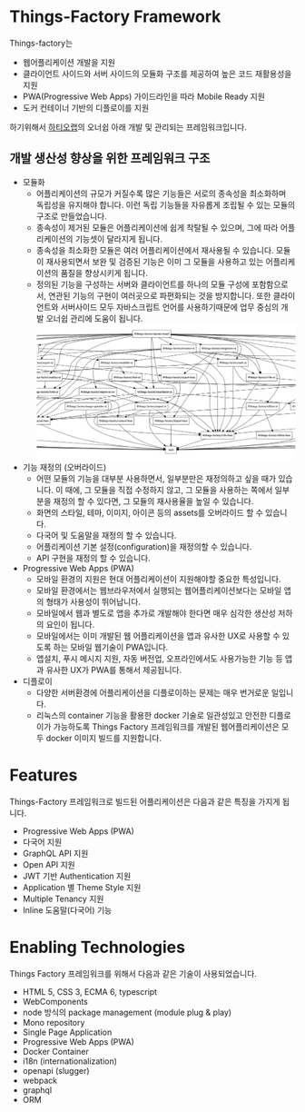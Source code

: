 # Things-Factory Framework

Things-factory는

- 웹어플리케이션 개발을 지원
- 클라이언트 사이드와 서버 사이드의 모듈화 구조를 제공하여 높은 코드 재활용성을 지원
- PWA(Progressive Web Apps) 가이드라인을 따라 Mobile Ready 지원
- 도커 컨테이너 기반의 디플로이를 지원

하기위해서 [하티오랩](https://www.hatiolab.com)의 오너쉽 아래 개발 및 관리되는 프레임워크입니다.

## 개발 생산성 향상을 위한 프레임워크 구조

- 모듈화
  - 어플리케이션의 규모가 커질수록 많은 기능들은 서로의 종속성을 최소화하며 독립성을 유지해야 합니다. 이런 독립 기능들을 자유롭게 조립될 수 있는 모듈의 구조로 만들었습니다.
  - 종속성이 제거된 모듈은 어플리케이션에 쉽게 착탈될 수 있으며, 그에 따라 어플리케이션의 기능셋이 달라지게 됩니다.
  - 종속성을 최소화한 모듈은 여러 어플리케이션에서 재사용될 수 있습니다. 모듈이 재사용되면서 보완 및 검증된 기능은 이미 그 모듈을 사용하고 있는 어플리케이션의 품질을 향상시키게 됩니다.
  - 정의된 기능을 구성하는 서버와 클라이언트를 하나의 모듈 구성에 포함함으로서, 연관된 기능의 구현이 여러곳으로 파편화되는 것을 방지합니다. 또한 클라이언트와 서버사이드 모두 자바스크립트 언어를 사용하기때문에 업무 중심의 개발 오너쉽 관리에 도움이 됩니다.
    ![module-dependencies](images/module-dependencies.png)
- 기능 재정의 (오버라이드)
  - 어떤 모듈의 기능을 대부분 사용하면서, 일부분만은 재정의하고 싶을 때가 있습니다. 이 때에, 그 모듈을 직접 수정하지 않고, 그 모듈을 사용하는 쪽에서 일부분을 재정의 할 수 있다면, 그 모듈의 재사용율을 높일 수 있습니다.
  - 화면의 스타일, 테마, 이미지, 아이콘 등의 assets를 오버라이드 할 수 있습니다.
  - 다국어 및 도움말을 재정의 할 수 있습니다.
  - 어플리케이션 기본 설정(configuration)을 재정의할 수 있습니다.
  - API 구현을 재정의 할 수 있습니다.
- Progressive Web Apps (PWA)
  - 모바일 환경의 지원은 현대 어플리케이션이 지원해야할 중요한 특성입니다.
  - 모바일 환경에서는 웹브라우저에서 실행되는 웹어플리케이션보다는 모바일 앱의 형태가 사용성이 뛰어납니다.
  - 모바일에서 웹과 별도로 앱을 추가로 개발해야 한다면 매우 심각한 생산성 저하의 요인이 됩니다.
  - 모바일에서는 이미 개발된 웹 어플리케이션을 앱과 유사한 UX로 사용할 수 있도록 하는 모바일 웹기술이 PWA입니다.
  - 앱설치, 푸시 메시지 지원, 자동 버전업, 오프라인에서도 사용가능한 기능 등 앱과 유사한 UX가 PWA를 통해서 제공됩니다.
- 디플로이
  - 다양한 서버환경에 어플리케이션을 디플로이하는 문제는 매우 번거로운 일입니다.
  - 리눅스의 container 기능을 활용한 docker 기술로 일관성있고 안전한 디플로이가 가능하도록 Things Factory 프레임워크를 개발된 웹어플리케이션은 모두 docker 이미지 빌드를 지원합니다.

# Features

Things-Factory 프레임워크로 빌드된 어플리케이션은 다음과 같은 특징을 가지게 됩니다.

- Progressive Web Apps (PWA)
- 다국어 지원
- GraphQL API 지원
- Open API 지원
- JWT 기반 Authentication 지원
- Application 별 Theme Style 지원
- Multiple Tenancy 지원
- Inline 도움말(다국어) 기능

# Enabling Technologies

Things Factory 프레임워크를 위해서 다음과 같은 기술이 사용되었습니다.

- HTML 5, CSS 3, ECMA 6, typescript
- WebComponents
- node 방식의 package management (module plug & play)
- Mono repository
- Single Page Application
- Progressive Web Apps (PWA)
- Docker Container
- i18n (internationalization)
- openapi (slugger)
- webpack
- graphql
- ORM

